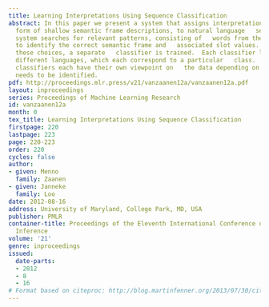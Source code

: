 ```yaml
---
title: Learning Interpretations Using Sequence Classification
abstract: In this paper we present a system that assigns interpretations, in   the
  form of shallow semantic frame descriptions, to natural language   sentences.  The
  system searches for relevant patterns, consisting of   words from the sentences,
  to identify the correct semantic frame and   associated slot values.  For each of
  these choices, a separate   classifier is trained.  Each classifier learns the boundaries   between
  different languages, which each correspond to a particular   class.  The different
  classifiers each have their own viewpoint on   the data depending on which aspect
  needs to be identified.
pdf: http://proceedings.mlr.press/v21/vanzaanen12a/vanzaanen12a.pdf
layout: inproceedings
series: Proceedings of Machine Learning Research
id: vanzaanen12a
month: 0
tex_title: Learning Interpretations Using Sequence Classification
firstpage: 220
lastpage: 223
page: 220-223
order: 220
cycles: false
author:
- given: Menno
  family: Zaanen
- given: Janneke
  family: Loo
date: 2012-08-16
address: University of Maryland, College Park, MD, USA
publisher: PMLR
container-title: Proceedings of the Eleventh International Conference on Grammatical
  Inference
volume: '21'
genre: inproceedings
issued:
  date-parts:
  - 2012
  - 8
  - 16
# Format based on citeproc: http://blog.martinfenner.org/2013/07/30/citeproc-yaml-for-bibliographies/
---
```

